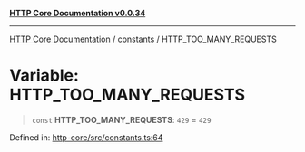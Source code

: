[**HTTP Core Documentation v0.0.34**](../../README.md)

***

[HTTP Core Documentation](../../modules.md) / [constants](../README.md) / HTTP\_TOO\_MANY\_REQUESTS

# Variable: HTTP\_TOO\_MANY\_REQUESTS

> `const` **HTTP\_TOO\_MANY\_REQUESTS**: `429` = `429`

Defined in: [http-core/src/constants.ts:64](https://github.com/stonemjs/http-core/blob/31e23030575a56f9e3df3cf0d1fec6cbcbb56275/src/constants.ts#L64)
